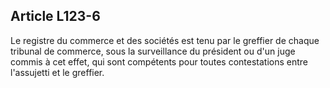 Article L123-6
----
Le registre du commerce et des sociétés est tenu par le greffier de chaque
tribunal de commerce, sous la surveillance du président ou d'un juge commis à
cet effet, qui sont compétents pour toutes contestations entre l'assujetti et le
greffier.
